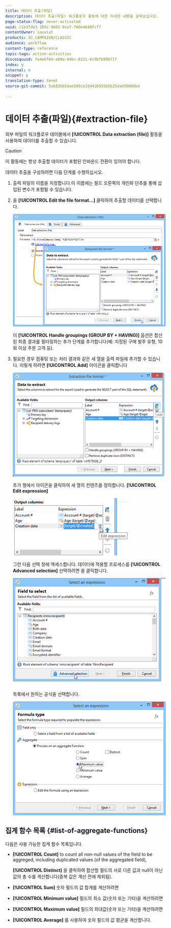 ```yaml
---
title: 데이터 추출(파일)
description: 데이터 추출(파일) 워크플로우 활동에 대한 자세한 내용을 살펴보십시오.
page-status-flag: never-activated
uuid: c1e3fde3-183c-4602-9cef-760e4648fcf7
contentOwner: sauviat
products: SG_CAMPAIGN/CLASSIC
audience: workflow
content-type: reference
topic-tags: action-activities
discoiquuid: fe4e6f64-eb0a-44bc-8221-6c9bfb99871f
index: y
internal: n
snippet: y
translation-type: tm+mt
source-git-commit: 5eb82bb5dae589cb18d42695565b25dad36006bd

---
```



# 데이터 추출(파일){#extraction-file}

외부 파일의 워크플로우 테이블에서 **[!UICONTROL Data extraction (file)]** 활동을 사용하여 데이터를 추출할 수 있습니다.

>[!CAUTION]
>
>이 활동에는 항상 추출할 데이터가 포함된 인바운드 전환이 있어야 합니다.

데이터 추출을 구성하려면 다음 단계를 수행하십시오.

1. 출력 파일의 이름을 지정합니다.이 이름에는 필드 오른쪽의 개인화 단추를 통해 삽입된 변수가 포함될 수 있습니다.
1. 을 **[!UICONTROL Edit the file format...]** 클릭하여 추출할 데이터를 선택합니다.

   ![](assets/s_advuser_extract_file_param.png)

   이 **[!UICONTROL Handle groupings (GROUP BY + HAVING)]** 옵션은 합산된 최종 결과를 필터링하는 추가 단계를 추가합니다(예: 지정된 구매 발주 유형, 10회 이상 주문 고객 등).

1. 필요한 경우 컴퓨팅 또는 처리 결과와 같은 새 열을 출력 파일에 추가할 수 있습니다. 이렇게 하려면 **[!UICONTROL Add]** 아이콘을 클릭합니다

   ![](assets/s_advuser_extract_file_add_col.png)

   추가 행에서 아이콘을 클릭하여 새 열의 컨텐츠를 정의합니다. **[!UICONTROL Edit expression]**

   ![](assets/s_advuser_extract_file_add_exp.png)

   그런 다음 선택 창에 액세스합니다. 데이터에 적용할 프로세스를 **[!UICONTROL Advanced selection]** 선택하려면 을 클릭합니다.

   ![](assets/s_advuser_extract_file_advanced_selection.png)

   목록에서 원하는 공식을 선택합니다.

   ![](assets/s_advuser_extract_file_agregate_values.png)

## 집계 함수 목록 {#list-of-aggregate-functions}

다음은 사용 가능한 집계 함수 목록입니다.

* **[!UICONTROL Count]** to count all non-null values of the field to be aggreged, including duplicated values (of the aggregated field),

   **[!UICONTROL Distinct]** 을 클릭하여 합산할 필드의 서로 다른 값과 null이 아닌 값의 총 수를 계산합니다(중복 값은 계산 전에 제외됨).

* **[!UICONTROL Sum]** 숫자 필드의 값 합계를 계산하려면
* **[!UICONTROL Minimum value]** 필드의 최소 값(숫자 또는 기타)을 계산하려면
* **[!UICONTROL Maximum value]** 필드의 최대값(숫자 또는 기타)을 계산하려면
* **[!UICONTROL Average]** 를 사용하여 숫자 필드의 값 평균을 계산합니다.

